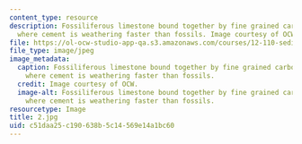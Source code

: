```yaml
---
content_type: resource
description: Fossiliferous limestone bound together by fine grained carbonate cement
  where cement is weathering faster than fossils. Image courtesy of OCW.
file: https://ol-ocw-studio-app-qa.s3.amazonaws.com/courses/12-110-sedimentary-geology-fall-2004/c51daa25c190638b5c14569e14a1bc60_2.jpg
file_type: image/jpeg
image_metadata:
  caption: Fossiliferous limestone bound together by fine grained carbonate cement
    where cement is weathering faster than fossils.
  credit: Image courtesy of OCW.
  image-alt: Fossiliferous limestone bound together by fine grained carbonate cement
    where cement is weathering faster than fossils.
resourcetype: Image
title: 2.jpg
uid: c51daa25-c190-638b-5c14-569e14a1bc60
---
```

